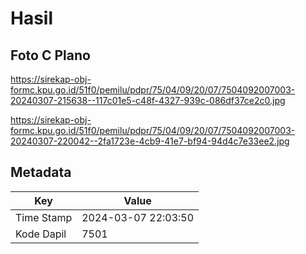 # Hasil

## Foto C Plano

https://sirekap-obj-formc.kpu.go.id/51f0/pemilu/pdpr/75/04/09/20/07/7504092007003-20240307-215638--117c01e5-c48f-4327-939c-086df37ce2c0.jpg

https://sirekap-obj-formc.kpu.go.id/51f0/pemilu/pdpr/75/04/09/20/07/7504092007003-20240307-220042--2fa1723e-4cb9-41e7-bf94-94d4c7e33ee2.jpg


## Metadata

| Key        | Value               |
| ---------- | ------------------- |
| Time Stamp | 2024-03-07 22:03:50 |
| Kode Dapil | 7501                |



